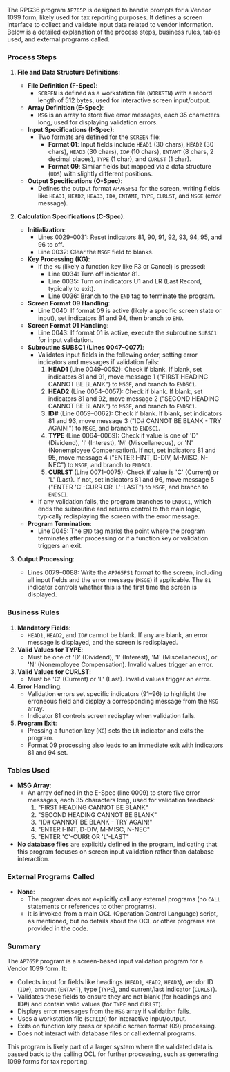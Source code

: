 The RPG36 program `AP765P` is designed to handle prompts for a Vendor 1099 form, likely used for tax reporting purposes. It defines a screen interface to collect and validate input data related to vendor information. Below is a detailed explanation of the process steps, business rules, tables used, and external programs called.

### Process Steps

1. **File and Data Structure Definitions**:
   - **File Definition (F-Spec)**:
     - `SCREEN` is defined as a workstation file (`WORKSTN`) with a record length of 512 bytes, used for interactive screen input/output.
   - **Array Definition (E-Spec)**:
     - `MSG` is an array to store five error messages, each 35 characters long, used for displaying validation errors.
   - **Input Specifications (I-Spec)**:
     - Two formats are defined for the `SCREEN` file:
       - **Format 01**: Input fields include `HEAD1` (30 chars), `HEAD2` (30 chars), `HEAD3` (30 chars), `ID#` (10 chars), `ENTAMT` (8 chars, 2 decimal places), `TYPE` (1 char), and `CURLST` (1 char).
       - **Format 09**: Similar fields but mapped via a data structure (`UDS`) with slightly different positions.
   - **Output Specifications (O-Spec)**:
     - Defines the output format `AP765PS1` for the screen, writing fields like `HEAD1`, `HEAD2`, `HEAD3`, `ID#`, `ENTAMT`, `TYPE`, `CURLST`, and `MSGE` (error message).

2. **Calculation Specifications (C-Spec)**:
   - **Initialization**:
     - Lines 0029–0031: Reset indicators 81, 90, 91, 92, 93, 94, 95, and 96 to off.
     - Line 0032: Clear the `MSGE` field to blanks.
   - **Key Processing (KG)**:
     - If the `KG` (likely a function key like F3 or Cancel) is pressed:
       - Line 0034: Turn off indicator 81.
       - Line 0035: Turn on indicators U1 and LR (Last Record, typically to exit).
       - Line 0036: Branch to the `END` tag to terminate the program.
   - **Screen Format 09 Handling**:
     - Line 0040: If format 09 is active (likely a specific screen state or input), set indicators 81 and 94, then branch to `END`.
   - **Screen Format 01 Handling**:
     - Line 0043: If format 01 is active, execute the subroutine `SUBSC1` for input validation.
   - **Subroutine SUBSC1 (Lines 0047–0077)**:
     - Validates input fields in the following order, setting error indicators and messages if validation fails:
       1. **HEAD1** (Line 0049–0052): Check if blank. If blank, set indicators 81 and 91, move message 1 ("FIRST HEADING CANNOT BE BLANK") to `MSGE`, and branch to `ENDSC1`.
       2. **HEAD2** (Line 0054–0057): Check if blank. If blank, set indicators 81 and 92, move message 2 ("SECOND HEADING CANNOT BE BLANK") to `MSGE`, and branch to `ENDSC1`.
       3. **ID#** (Line 0059–0062): Check if blank. If blank, set indicators 81 and 93, move message 3 ("ID# CANNOT BE BLANK - TRY AGAIN!") to `MSGE`, and branch to `ENDSC1`.
       4. **TYPE** (Line 0064–0069): Check if value is one of 'D' (Dividend), 'I' (Interest), 'M' (Miscellaneous), or 'N' (Nonemployee Compensation). If not, set indicators 81 and 95, move message 4 ("ENTER I-INT, D-DIV, M-MISC, N-NEC") to `MSGE`, and branch to `ENDSC1`.
       5. **CURLST** (Line 0071–0075): Check if value is 'C' (Current) or 'L' (Last). If not, set indicators 81 and 96, move message 5 ("ENTER 'C'-CURR OR 'L'-LAST") to `MSGE`, and branch to `ENDSC1`.
     - If any validation fails, the program branches to `ENDSC1`, which ends the subroutine and returns control to the main logic, typically redisplaying the screen with the error message.
   - **Program Termination**:
     - Line 0045: The `END` tag marks the point where the program terminates after processing or if a function key or validation triggers an exit.

3. **Output Processing**:
   - Lines 0079–0088: Write the `AP765PS1` format to the screen, including all input fields and the error message (`MSGE`) if applicable. The `81` indicator controls whether this is the first time the screen is displayed.

### Business Rules

1. **Mandatory Fields**:
   - `HEAD1`, `HEAD2`, and `ID#` cannot be blank. If any are blank, an error message is displayed, and the screen is redisplayed.
2. **Valid Values for TYPE**:
   - Must be one of 'D' (Dividend), 'I' (Interest), 'M' (Miscellaneous), or 'N' (Nonemployee Compensation). Invalid values trigger an error.
3. **Valid Values for CURLST**:
   - Must be 'C' (Current) or 'L' (Last). Invalid values trigger an error.
4. **Error Handling**:
   - Validation errors set specific indicators (91–96) to highlight the erroneous field and display a corresponding message from the `MSG` array.
   - Indicator 81 controls screen redisplay when validation fails.
5. **Program Exit**:
   - Pressing a function key (`KG`) sets the `LR` indicator and exits the program.
   - Format 09 processing also leads to an immediate exit with indicators 81 and 94 set.

### Tables Used

- **MSG Array**:
  - An array defined in the E-Spec (line 0009) to store five error messages, each 35 characters long, used for validation feedback:
    1. "FIRST HEADING CANNOT BE BLANK"
    2. "SECOND HEADING CANNOT BE BLANK"
    3. "ID# CANNOT BE BLANK - TRY AGAIN!"
    4. "ENTER I-INT, D-DIV, M-MISC, N-NEC"
    5. "ENTER 'C'-CURR OR 'L'-LAST"
- **No database files** are explicitly defined in the program, indicating that this program focuses on screen input validation rather than database interaction.

### External Programs Called

- **None**:
  - The program does not explicitly call any external programs (no `CALL` statements or references to other programs).
  - It is invoked from a main OCL (Operation Control Language) script, as mentioned, but no details about the OCL or other programs are provided in the code.

### Summary

The `AP765P` program is a screen-based input validation program for a Vendor 1099 form. It:
- Collects input for fields like headings (`HEAD1`, `HEAD2`, `HEAD3`), vendor ID (`ID#`), amount (`ENTAMT`), type (`TYPE`), and current/last indicator (`CURLST`).
- Validates these fields to ensure they are not blank (for headings and ID#) and contain valid values (for `TYPE` and `CURLST`).
- Displays error messages from the `MSG` array if validation fails.
- Uses a workstation file (`SCREEN`) for interactive input/output.
- Exits on function key press or specific screen format (09) processing.
- Does not interact with database files or call external programs.

This program is likely part of a larger system where the validated data is passed back to the calling OCL for further processing, such as generating 1099 forms for tax reporting.